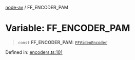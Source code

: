 [node-av](../globals.md) / FF\_ENCODER\_PAM

# Variable: FF\_ENCODER\_PAM

> `const` **FF\_ENCODER\_PAM**: [`FFVideoEncoder`](../type-aliases/FFVideoEncoder.md)

Defined in: [encoders.ts:101](https://github.com/seydx/av/blob/f8631fc881b394300b1479f511d55cf1c370a87f/src/constants/encoders.ts#L101)
